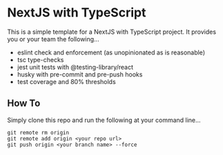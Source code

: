 # NextJS with TypeScript

This is a simple template for a NextJS with TypeScript project. It provides you or your team the following...

 - eslint check and enforcement (as unopinionated as is reasonable)
 - tsc type-checks
 - jest unit tests with @testing-library/react
 - husky with pre-commit and pre-push hooks
 - test coverage and 80% thresholds

 ## How To

 Simply clone this repo and run the following at your command line...

 ```
 git remote rm origin
 git remote add origin <your repo url>
 git push origin <your branch name> --force
 ```